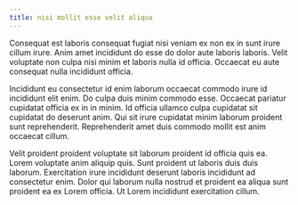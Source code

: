 ```yaml
---
title: nisi mollit esse velit aliqua
---
```


Consequat est laboris consequat fugiat nisi veniam ex non ex in sunt irure cillum irure. Anim amet incididunt do esse do dolor aute laboris laboris. Velit voluptate non culpa nisi minim et laboris nulla id officia. Occaecat eu aute consequat nulla incididunt officia.

Incididunt eu consectetur id enim laborum occaecat commodo irure id incididunt elit enim. Do culpa duis minim commodo esse. Occaecat pariatur cupidatat officia ex in in minim. Id officia ullamco culpa cupidatat sit cupidatat do deserunt anim. Qui sit irure cupidatat minim laborum proident sunt reprehenderit. Reprehenderit amet duis commodo mollit est anim occaecat cillum.

Velit proident proident voluptate sit laborum proident id officia quis ea. Lorem voluptate anim aliquip quis. Sunt proident ut laboris duis duis laborum. Exercitation irure incididunt deserunt laboris incididunt ad consectetur enim. Dolor qui laborum nulla nostrud et proident ea aliqua sunt proident ea ex Lorem officia. Ut Lorem incididunt exercitation cillum.
